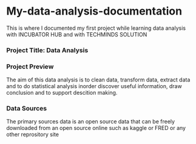 # My-data-analysis-documentation
This is where I documented my first project while learning data analysis with INCUBATOR HUB  and with TECHMINDS SOLUTION

### Project Title: Data Analysis

### Project Preview
The aim of this data analysis is to clean data, transform data, extract data and to do statistical analysis inorder discover useful information, draw conclusion and to support descition making.

### Data Sources
The primary sources data is an open source data that can be freely downloaded from an open source online such as kaggle or FRED or any other reprository site

